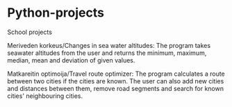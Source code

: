 # Python-projects
School projects

Meriveden korkeus/Changes in sea water altitudes:
The program takes seawater altitudes from the user and returns
the minimum, maximum, median, mean and deviation of given values.

Matkareitin optimoija/Travel route optimizer:
The program calculates a route between two cities if the cities are known.
The user can also add new cities and distances between them, remove road segments and
search for known cities' neighbouring cities.
